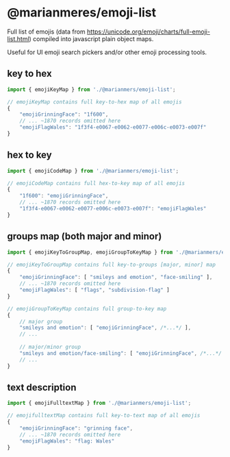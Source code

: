# @marianmeres/emoji-list

Full list of emojis (data from https://unicode.org/emoji/charts/full-emoji-list.html)
compiled into javascript plain object maps.

Useful for UI emoji search pickers and/or other emoji processing tools.

## key to hex
```javascript
import { emojiKeyMap } from './@marianmers/emoji-list';

// emojiKeyMap contains full key-to-hex map of all emojis
{
    "emojiGrinningFace": "1f600",
    // ... ~1870 records omitted here
    "emojiFlagWales": "1f3f4-e0067-e0062-e0077-e006c-e0073-e007f"
}
```

## hex to key
```javascript
import { emojiCodeMap } from './@marianmers/emoji-list';

// emojiCodeMap contains full hex-to-key map of all emojis
{
    "1f600": "emojiGrinningFace",
    // ... ~1870 records omitted here
    "1f3f4-e0067-e0062-e0077-e006c-e0073-e007f": "emojiFlagWales"
}
```

## groups map (both major and minor)
```javascript
import { emojiKeyToGroupMap, emojiGroupToKeyMap } from './@marianmers/emoji-list';

// emojiKeyToGroupMap contains full key-to-groups [major, minor] map
{
    "emojiGrinningFace": [ "smileys and emotion", "face-smiling" ],
    // ... ~1870 records omitted here
    "emojiFlagWales": [ "flags", "subdivision-flag" ]
}

// emojiGroupToKeyMap contains full group-to-key map
{
    // major group
    "smileys and emotion": [ "emojiGrinningFace", /*...*/ ],
    // ...
	
    // major/minor group
    "smileys and emotion/face-smiling": [ "emojiGrinningFace", /*...*/ ],
    // ...
}
```

## text description
```javascript
import { emojiFulltextMap } from './@marianmers/emoji-list';

// emojifulltextMap contains full key-to-text map of all emojis
{
    "emojiGrinningFace": "grinning face",
    // ... ~1870 records omitted here
    "emojiFlagWales": "flag: Wales"
}
```
